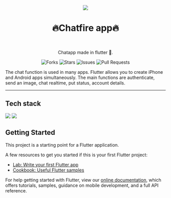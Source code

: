 
<p align="center" width="100%">
  <img src="https://user-images.githubusercontent.com/66346161/125189646-ba900e80-e256-11eb-9d56-d76cd04aef33.png"/>
</p>  
<h1 align="center">🔥Chatfire app🔥</h1> <br>
<p align="center">Chatapp made in flutter 💓.</p>

<div align="center">

![Forks](https://img.shields.io/github/forks/anotherwebguy/Chat-App-Flutter)
![Stars](https://img.shields.io/github/stars/anotherwebguy/Chat-App-Flutter)
![Issues](https://img.shields.io/github/issues/anotherwebguy/Chat-App-Flutter)
![Pull Requests](https://img.shields.io/github/issues-pr/anotherwebguy/Chat-App-Flutter?) 

</div>

The chat function is used in many apps. Flutter allows you to create iPhone and Android apps simultaneously. The main functions are authenticate, send an image, chat realtime, put status, account details.


----
## Tech stack

<img src="https://img.shields.io/badge/flutter-%230175C2.svg?&style=for-the-badge&logo=flutter&logoColor=white"/>
<img src="https://img.shields.io/badge/firebase-%230175C2.svg?&style=for-the-badge&logo=firebase&logoColor=white"/>


## Getting Started

This project is a starting point for a Flutter application.

A few resources to get you started if this is your first Flutter project:

- [Lab: Write your first Flutter app](https://flutter.dev/docs/get-started/codelab)
- [Cookbook: Useful Flutter samples](https://flutter.dev/docs/cookbook)

For help getting started with Flutter, view our
[online documentation](https://flutter.dev/docs), which offers tutorials,
samples, guidance on mobile development, and a full API reference.
